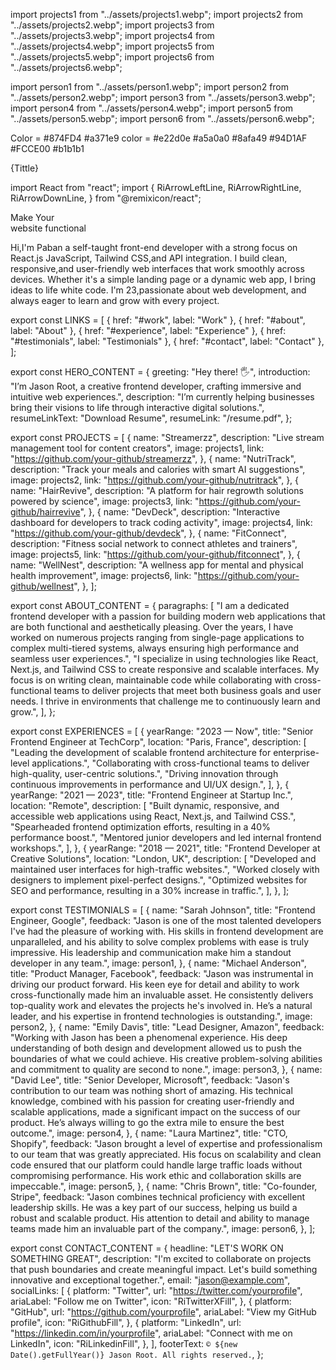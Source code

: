 import projects1 from "../assets/projects1.webp";
import projects2 from "../assets/projects2.webp";
import projects3 from "../assets/projects3.webp";
import projects4 from "../assets/projects4.webp";
import projects5 from "../assets/projects5.webp";
import projects6 from "../assets/projects6.webp";

import person1 from "../assets/person1.webp";
import person2 from "../assets/person2.webp";
import person3 from "../assets/person3.webp";
import person4 from "../assets/person4.webp";
import person5 from "../assets/person5.webp";
import person6 from "../assets/person6.webp";

Color = #874FD4
#a371e9
color = #e22d0e
#a5a0a0
#8afa49
#94D1AF
#FCCE00
#b1b1b1

<RiBarChart2Fill className="bg-black rounded-md text-white p-1 w-6 h-6" />


<section className="p-2">
      <div className="font-bold md:text-3xl text-xl flex justify-center items-center">
        <RiArrowDownLine className="md:w-12 md:h-10 w-8 h-8" />
        <p>{Tittle}</p>
      </div>
    </section>
    import React from "react";
import {
  RiArrowLeftLine,
  RiArrowRightLine,
  RiArrowDownLine,
} from "@remixicon/react";

Make Your
<br />
<span> website functional</span>

 Hi,I'm Paban a self-taught front-end developer with a strong focus on React.js JavaScript, Tailwind CSS,and API integration. I build clean, responsive,and user-friendly web interfaces that work smoothly across devices. Whether it's a simple landing page or a dynamic web app, I bring ideas to life white code. I'm 23,passionate about web development, and always eager to learn and grow with every project.

export const LINKS = [
{ href: "#work", label: "Work" },
{ href: "#about", label: "About" },
{ href: "#experience", label: "Experience" },
{ href: "#testimonials", label: "Testimonials" },
{ href: "#contact", label: "Contact" },
];

export const HERO_CONTENT = {
greeting: "Hey there! 🖐️",
introduction:
"I’m Jason Root, a creative frontend developer, crafting immersive and intuitive web experiences.",
description:
"I’m currently helping businesses bring their visions to life through interactive digital solutions.",
resumeLinkText: "Download Resume",
resumeLink: "/resume.pdf",
};

export const PROJECTS = [
{
name: "Streamerzz",
description: "Live stream management tool for content creators",
image: projects1,
link: "https://github.com/your-github/streamerzz",
},
{
name: "NutriTrack",
description: "Track your meals and calories with smart AI suggestions",
image: projects2,
link: "https://github.com/your-github/nutritrack",
},
{
name: "HairRevive",
description: "A platform for hair regrowth solutions powered by science",
image: projects3,
link: "https://github.com/your-github/hairrevive",
},
{
name: "DevDeck",
description:
"Interactive dashboard for developers to track coding activity",
image: projects4,
link: "https://github.com/your-github/devdeck",
},
{
name: "FitConnect",
description: "Fitness social network to connect athletes and trainers",
image: projects5,
link: "https://github.com/your-github/fitconnect",
},
{
name: "WellNest",
description: "A wellness app for mental and physical health improvement",
image: projects6,
link: "https://github.com/your-github/wellnest",
},
];

export const ABOUT_CONTENT = {
paragraphs: [
"I am a dedicated frontend developer with a passion for building modern web applications that are both functional and aesthetically pleasing. Over the years, I have worked on numerous projects ranging from single-page applications to complex multi-tiered systems, always ensuring high performance and seamless user experiences.",
"I specialize in using technologies like React, Next.js, and Tailwind CSS to create responsive and scalable interfaces. My focus is on writing clean, maintainable code while collaborating with cross-functional teams to deliver projects that meet both business goals and user needs. I thrive in environments that challenge me to continuously learn and grow.",
],
};

export const EXPERIENCES = [
{
yearRange: "2023 — Now",
title: "Senior Frontend Engineer at TechCorp",
location: "Paris, France",
description: [
"Leading the development of scalable frontend architecture for enterprise-level applications.",
"Collaborating with cross-functional teams to deliver high-quality, user-centric solutions.",
"Driving innovation through continuous improvements in performance and UI/UX design.",
],
},
{
yearRange: "2021 — 2023",
title: "Frontend Engineer at Startup Inc.",
location: "Remote",
description: [
"Built dynamic, responsive, and accessible web applications using React, Next.js, and Tailwind CSS.",
"Spearheaded frontend optimization efforts, resulting in a 40% performance boost.",
"Mentored junior developers and led internal frontend workshops.",
],
},
{
yearRange: "2018 — 2021",
title: "Frontend Developer at Creative Solutions",
location: "London, UK",
description: [
"Developed and maintained user interfaces for high-traffic websites.",
"Worked closely with designers to implement pixel-perfect designs.",
"Optimized websites for SEO and performance, resulting in a 30% increase in traffic.",
],
},
];

export const TESTIMONIALS = [
{
name: "Sarah Johnson",
title: "Frontend Engineer, Google",
feedback:
"Jason is one of the most talented developers I've had the pleasure of working with. His skills in frontend development are unparalleled, and his ability to solve complex problems with ease is truly impressive. His leadership and communication make him a standout developer in any team.",
image: person1,
},
{
name: "Michael Anderson",
title: "Product Manager, Facebook",
feedback:
"Jason was instrumental in driving our product forward. His keen eye for detail and ability to work cross-functionally made him an invaluable asset. He consistently delivers top-quality work and elevates the projects he's involved in. He’s a natural leader, and his expertise in frontend technologies is outstanding.",
image: person2,
},
{
name: "Emily Davis",
title: "Lead Designer, Amazon",
feedback:
"Working with Jason has been a phenomenal experience. His deep understanding of both design and development allowed us to push the boundaries of what we could achieve. His creative problem-solving abilities and commitment to quality are second to none.",
image: person3,
},
{
name: "David Lee",
title: "Senior Developer, Microsoft",
feedback:
"Jason's contribution to our team was nothing short of amazing. His technical knowledge, combined with his passion for creating user-friendly and scalable applications, made a significant impact on the success of our product. He’s always willing to go the extra mile to ensure the best outcome.",
image: person4,
},
{
name: "Laura Martinez",
title: "CTO, Shopify",
feedback:
"Jason brought a level of expertise and professionalism to our team that was greatly appreciated. His focus on scalability and clean code ensured that our platform could handle large traffic loads without compromising performance. His work ethic and collaboration skills are impeccable.",
image: person5,
},
{
name: "Chris Brown",
title: "Co-founder, Stripe",
feedback:
"Jason combines technical proficiency with excellent leadership skills. He was a key part of our success, helping us build a robust and scalable product. His attention to detail and ability to manage teams made him an invaluable part of the company.",
image: person6,
},
];

export const CONTACT_CONTENT = {
headline: "LET'S WORK ON SOMETHING GREAT",
description:
"I'm excited to collaborate on projects that push boundaries and create meaningful impact. Let's build something innovative and exceptional together.",
email: "jason@example.com",
socialLinks: [
{
platform: "Twitter",
url: "https://twitter.com/yourprofile",
ariaLabel: "Follow me on Twitter",
icon: "RiTwitterXFill",
},
{
platform: "GitHub",
url: "https://github.com/yourprofile",
ariaLabel: "View my GitHub profile",
icon: "RiGithubFill",
},
{
platform: "LinkedIn",
url: "https://linkedin.com/in/yourprofile",
ariaLabel: "Connect with me on LinkedIn",
icon: "RiLinkedinFill",
},
],
footerText: `© ${new Date().getFullYear()} Jason Root. All rights reserved.`,
};
